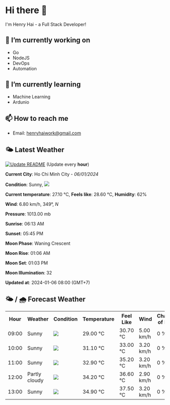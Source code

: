# Hi there 👋

I'm Henry Hai - a Full Stack Developer!

## 🔭 I’m currently working on

- Go
- NodeJS
- DevOps
- Automation

## 🌱 I’m currently learning

- Machine Learning
- Ardunio

## 📫 How to reach me

- Email: <henryhaiwork@gmail.com>

## 🌤️ Latest Weather
[![Update README](https://github.com/henry0hai/henry0hai/actions/workflows/udpateReadme.yml/badge.svg)](https://github.com/henry0hai/henry0hai/actions/workflows/udpateReadme.yml)
(Update every **hour**)
<!-- CURRENT_WEATHER:START -->
**Current City**: Ho Chi Minh City - *06/01/2024*

**Condition**: Sunny, <img src="https://cdn.weatherapi.com/weather/64x64/day/113.png"/>

**Current temperature**: 27.10 °C, **Feels like**: 28.60 °C, **Humidity**: 62%

**Wind**: 6.80 km/h, 349°, *N*

**Pressure**: 1013.00 mb

**Sunrise**: 06:13 AM

**Sunset**: 05:45 PM

**Moon Phase**: Waning Crescent

**Moon Rise**: 01:06 AM

**Moon Set**: 01:03 PM

**Moon Illumination**: 32

**Updated at**: 2024-01-06 08:00 (GMT+7)<!-- CURRENT_WEATHER:END -->

## 🌤️ / 🌧️ Forecast Weather
<!-- FORECAST_WEATHER:START -->
<table>
		<tr>
			<th>Hour</th>
			<th>Weather</th>
			<th>Condition</th>
			<th>Temperature</th>
			<th>Feel Like</th>
			<th>Wind</th>
			<th>Chance of Rain</th>
		</tr>
				<tr>
					<td>09:00</td>
					<td>Sunny</td>
					<td><img src='https://cdn.weatherapi.com/weather/64x64/day/113.png'/></td>
					<td>29.00 °C</td>
					<td>30.70 °C</td>
					<td>5.00 km/h</td>
					<td>0 %</td>
				</tr>
				<tr>
					<td>10:00</td>
					<td>Sunny</td>
					<td><img src='https://cdn.weatherapi.com/weather/64x64/day/113.png'/></td>
					<td>31.10 °C</td>
					<td>33.00 °C</td>
					<td>3.20 km/h</td>
					<td>0 %</td>
				</tr>
				<tr>
					<td>11:00</td>
					<td>Sunny</td>
					<td><img src='https://cdn.weatherapi.com/weather/64x64/day/113.png'/></td>
					<td>32.90 °C</td>
					<td>35.20 °C</td>
					<td>3.20 km/h</td>
					<td>0 %</td>
				</tr>
				<tr>
					<td>12:00</td>
					<td>Partly cloudy</td>
					<td><img src='https://cdn.weatherapi.com/weather/64x64/day/116.png'/></td>
					<td>34.20 °C</td>
					<td>36.60 °C</td>
					<td>2.90 km/h</td>
					<td>0 %</td>
				</tr>
				<tr>
					<td>13:00</td>
					<td>Sunny</td>
					<td><img src='https://cdn.weatherapi.com/weather/64x64/day/113.png'/></td>
					<td>34.90 °C</td>
					<td>37.50 °C</td>
					<td>3.20 km/h</td>
					<td>0 %</td>
				</tr>
</table>
<!-- FORECAST_WEATHER:END -->
